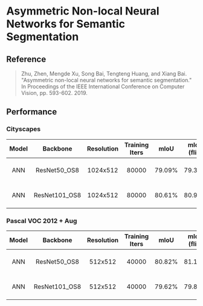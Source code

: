 # Asymmetric Non-local Neural Networks for Semantic Segmentation

## Reference

> Zhu, Zhen, Mengde Xu, Song Bai, Tengteng Huang, and Xiang Bai. "Asymmetric non-local neural networks for semantic segmentation." In Proceedings of the IEEE International Conference on Computer Vision, pp. 593-602. 2019.

## Performance

### Cityscapes

| Model | Backbone | Resolution | Training Iters | mIoU | mIoU (flip) | mIoU (ms+flip) | Links |
|:-:|:-:|:-:|:-:|:-:|:-:|:-:|:-:|
|ANN|ResNet50_OS8|1024x512|80000|79.09%|79.31%|79.56%|[model](https://bj.bcebos.com/paddleseg/dygraph/cityscapes/ann_resnet50_os8_cityscapes_1024x512_80k/model.pdparams) \| [log](https://bj.bcebos.com/paddleseg/dygraph/cityscapes/ann_resnet50_os8_cityscapes_1024x512_80k/train.log) \| [vdl](https://paddlepaddle.org.cn/paddle/visualdl/service/app?id=b849c8e06b6ccd33514d436635b9e102)|
|ANN|ResNet101_OS8|1024x512|80000|80.61%|80.98%|81.25%|[model](https://bj.bcebos.com/paddleseg/dygraph/cityscapes/ann_resnet101_os8_cityscapes_1024x512_80k/model.pdparams) \| [log](https://bj.bcebos.com/paddleseg/dygraph/cityscapes/ann_resnet101_os8_cityscapes_1024x512_80k/train.log) \| [vdl](https://paddlepaddle.org.cn/paddle/visualdl/service/app?id=ed1cb9321385f1480dda418db71bd4c0)|

### Pascal VOC 2012 + Aug

| Model | Backbone | Resolution | Training Iters | mIoU | mIoU (flip) | mIoU (ms+flip) | Links |
|:-:|:-:|:-:|:-:|:-:|:-:|:-:|:-:|
|ANN|ResNet50_OS8|512x512|40000|80.82%|81.10%|81.42%|[model](https://bj.bcebos.com/paddleseg/dygraph/pascal_voc12/ann_resnet50_os8_voc12aug_512x512_40k/model.pdparams) \| [log](https://bj.bcebos.com/paddleseg/dygraph/pascal_voc12/ann_resnet50_os8_voc12aug_512x512_40k/train.log) \| [vdl](https://paddlepaddle.org.cn/paddle/visualdl/service/app?id=3a5e7bc1b44c3f552f73bdbe569e5a76)|
|ANN|ResNet101_OS8|512x512|40000|79.62%|79.84%|80.05%|[model](https://bj.bcebos.com/paddleseg/dygraph/pascal_voc12/ann_resnet101_os8_voc12aug_512x512_40k/model.pdparams) \| [log](https://bj.bcebos.com/paddleseg/dygraph/pascal_voc12/ann_resnet101_os8_voc12aug_512x512_40k/train.log) \| [vdl](https://paddlepaddle.org.cn/paddle/visualdl/service/app?id=02c57c64c72cf87cf3b3d5b2373399a0)|
